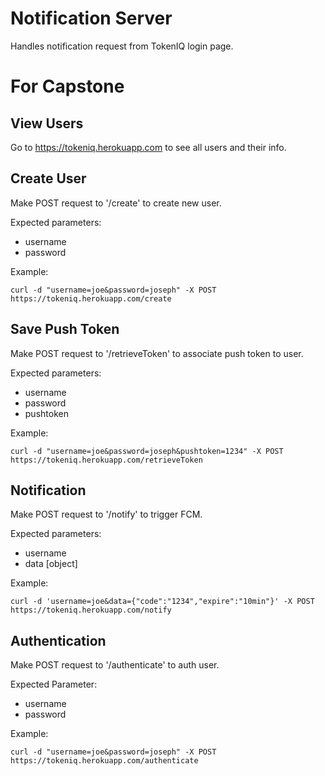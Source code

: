 # Notification Server

Handles notification request from TokenIQ login page.

# For Capstone

## View Users

Go to https://tokeniq.herokuapp.com to see all users and their info.

## Create User

Make POST request to '/create' to create new user.

Expected parameters: 
- username
- password

Example:

`curl -d "username=joe&password=joseph" -X POST https://tokeniq.herokuapp.com/create`

## Save Push Token

Make POST request to '/retrieveToken' to associate push token to user.

Expected parameters:
- username
- password
- pushtoken

Example:

`curl -d "username=joe&password=joseph&pushtoken=1234" -X POST https://tokeniq.herokuapp.com/retrieveToken`


## Notification

Make POST request to '/notify' to trigger FCM.

Expected parameters:
- username
- data [object]

Example: 

`curl -d 'username=joe&data={"code":"1234","expire":"10min"}' -X POST https://tokeniq.herokuapp.com/notify`

## Authentication

Make POST request to '/authenticate' to auth user.

Expected Parameter:
- username
- password

Example:

`curl -d "username=joe&password=joseph" -X POST https://tokeniq.herokuapp.com/authenticate`